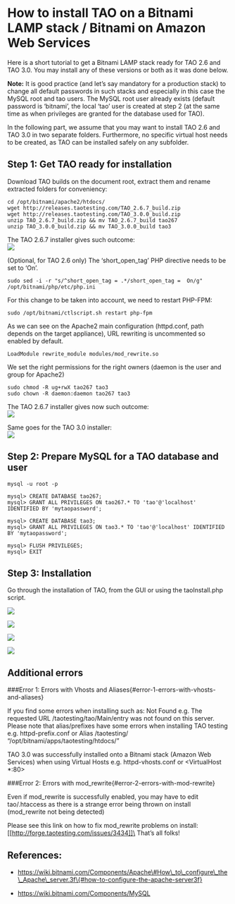 <!--
author:
    - 'Rex Wallen Tan'
created_at: '2015-06-24 10:16:00'
updated_at: '2016-02-14 11:38:48'
-->

How to install TAO on a Bitnami LAMP stack / Bitnami on Amazon Web Services
===========================================================================

Here is a short tutorial to get a Bitnami LAMP stack ready for TAO 2.6 and TAO 3.0. You may install any of these versions or both as it was done below.

**Note:** It is good practice (and let’s say mandatory for a production stack) to change all default passwords in such stacks and especially in this case the MySQL root and tao users. The MySQL root user already exists (default password is ‘bitnami’, the local ‘tao’ user is created at step 2 (at the same time as when privileges are granted for the database used for TAO).

In the following part, we assume that you may want to install TAO 2.6 and TAO 3.0 in two separate folders. Furthermore, no specific virtual host needs to be created, as TAO can be installed safely on any subfolder.

Step 1: Get TAO ready for installation
--------------------------------------

Download TAO builds on the document root, extract them and rename extracted folders for conveniency:

    cd /opt/bitnami/apache2/htdocs/
    wget http://releases.taotesting.com/TAO_2.6.7_build.zip
    wget http://releases.taotesting.com/TAO_3.0.0_build.zip
    unzip TAO_2.6.7_build.zip && mv TAO_2.6.7_build tao267
    unzip TAO_3.0.0_build.zip && mv TAO_3.0.0_build tao3

The TAO 2.6.7 installer gives such outcome:\
![](resources/{width:1024px}/attachments/download/3805/bitnami_lamp_stack_tao267_requirements_check_1.png)

(Optional, for TAO 2.6 only) The ‘short\_open\_tag’ PHP directive needs to be set to ‘On’.

    sudo sed -i -r "s/^short_open_tag = .*/short_open_tag =  On/g" /opt/bitnami/php/etc/php.ini

For this change to be taken into account, we need to restart PHP-FPM:

    sudo /opt/bitnami/ctlscript.sh restart php-fpm

As we can see on the Apache2 main configuration (httpd.conf, path depends on the target appliance), URL rewriting is uncommented so enabled by default.

    LoadModule rewrite_module modules/mod_rewrite.so

We set the right permissions for the right owners (daemon is the user and group for Apache2)

    sudo chmod -R ug+rwX tao267 tao3
    sudo chown -R daemon:daemon tao267 tao3

The TAO 2.6.7 installer gives now such outcome:\
![](resources/{width:1024px}/attachments/3804/bitnami_lamp_stack_tao267_requirements_check_2.png)

Same goes for the TAO 3.0 installer:\
![](resources/{width:1024px}/attachments/3799/bitnami_lamp_stack_tao3_requirements_check.png)

Step 2: Prepare MySQL for a TAO database and user
-------------------------------------------------

    mysql -u root -p

    mysql> CREATE DATABASE tao267;
    mysql> GRANT ALL PRIVILEGES ON tao267.* TO 'tao'@'localhost' IDENTIFIED BY 'mytaopassword';

    mysql> CREATE DATABASE tao3;
    mysql> GRANT ALL PRIVILEGES ON tao3.* TO 'tao'@'localhost' IDENTIFIED BY 'mytaopassword';

    mysql> FLUSH PRIVILEGES;
    mysql> EXIT

Step 3: Installation
--------------------

Go through the installation of TAO, from the GUI or using the taoInstall.php script.

![](resources/{width:1024px}/attachments/3803/bitnami_lamp_stack_tao267_login.png)

![](resources/{width:1024px}/attachments/3800/bitnami_lamp_stack_tao267_backoffice.png)

![](resources/{width:1024px}/attachments/3797/bitnami_lamp_stack_tao3_login.png)

![](resources/{width:1024px}/attachments/3798/bitnami_lamp_stack_tao3_backoffice.png)

Additional errors
-----------------

###Error 1: Errors with Vhosts and Aliases\{#error-1-errors-with-vhosts-and-aliases}

If you find some errors when installing such as: Not Found e.g. The requested URL /taotesting/tao/Main/entry was not found on this server.\
Please note that alias/prefixes have some errors when installing TAO testing e.g. httpd-prefix.conf or Alias /taotesting/ “/opt/bitnami/apps/taotesting/htdocs/”

TAO 3.0 was successfully installed onto a Bitnami stack (Amazon Web Services) when using Virtual Hosts e.g. httpd-vhosts.conf or <VirtualHost *:80>

###Error 2: Errors with mod\_rewrite\{#error-2-errors-with-mod-rewrite}

Even if mod\_rewrite is successfully enabled, you may have to edit tao/.htaccess as there is a strange error being thrown on install (mod\_rewrite not being detected)

Please see this link on how to fix mod\_rewrite problems on install: [[http://forge.taotesting.com/issues/3434]]\
That’s all folks!

References:
-----------

- https://wiki.bitnami.com/Components/Apache\#How\_to\_configure\_the\_Apache\_server.3f\{#how-to-configure-the-apache-server3f}

- https://wiki.bitnami.com/Components/MySQL

